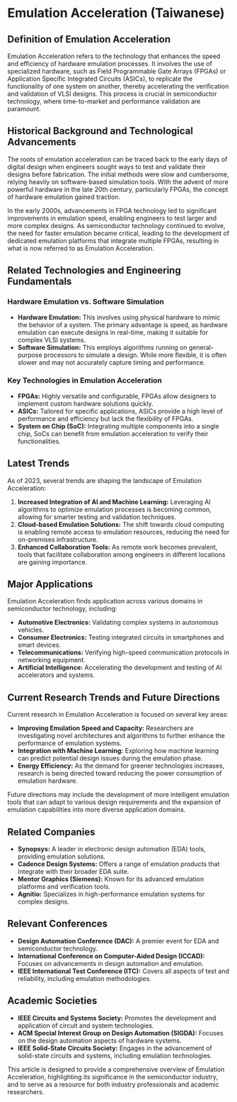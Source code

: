 # Emulation Acceleration (Taiwanese)

## Definition of Emulation Acceleration

Emulation Acceleration refers to the technology that enhances the speed and efficiency of hardware emulation processes. It involves the use of specialized hardware, such as Field Programmable Gate Arrays (FPGAs) or Application Specific Integrated Circuits (ASICs), to replicate the functionality of one system on another, thereby accelerating the verification and validation of VLSI designs. This process is crucial in semiconductor technology, where time-to-market and performance validation are paramount.

## Historical Background and Technological Advancements

The roots of emulation acceleration can be traced back to the early days of digital design when engineers sought ways to test and validate their designs before fabrication. The initial methods were slow and cumbersome, relying heavily on software-based simulation tools. With the advent of more powerful hardware in the late 20th century, particularly FPGAs, the concept of hardware emulation gained traction.

In the early 2000s, advancements in FPGA technology led to significant improvements in emulation speed, enabling engineers to test larger and more complex designs. As semiconductor technology continued to evolve, the need for faster emulation became critical, leading to the development of dedicated emulation platforms that integrate multiple FPGAs, resulting in what is now referred to as Emulation Acceleration.

## Related Technologies and Engineering Fundamentals

### Hardware Emulation vs. Software Simulation

- **Hardware Emulation:** This involves using physical hardware to mimic the behavior of a system. The primary advantage is speed, as hardware emulation can execute designs in real-time, making it suitable for complex VLSI systems.
- **Software Simulation:** This employs algorithms running on general-purpose processors to simulate a design. While more flexible, it is often slower and may not accurately capture timing and performance.

### Key Technologies in Emulation Acceleration

- **FPGAs:** Highly versatile and configurable, FPGAs allow designers to implement custom hardware solutions quickly.
- **ASICs:** Tailored for specific applications, ASICs provide a high level of performance and efficiency but lack the flexibility of FPGAs.
- **System on Chip (SoC):** Integrating multiple components into a single chip, SoCs can benefit from emulation acceleration to verify their functionalities.

## Latest Trends

As of 2023, several trends are shaping the landscape of Emulation Acceleration:

1. **Increased Integration of AI and Machine Learning:** Leveraging AI algorithms to optimize emulation processes is becoming common, allowing for smarter testing and validation techniques.
2. **Cloud-based Emulation Solutions:** The shift towards cloud computing is enabling remote access to emulation resources, reducing the need for on-premises infrastructure.
3. **Enhanced Collaboration Tools:** As remote work becomes prevalent, tools that facilitate collaboration among engineers in different locations are gaining importance.

## Major Applications

Emulation Acceleration finds application across various domains in semiconductor technology, including:

- **Automotive Electronics:** Validating complex systems in autonomous vehicles.
- **Consumer Electronics:** Testing integrated circuits in smartphones and smart devices.
- **Telecommunications:** Verifying high-speed communication protocols in networking equipment.
- **Artificial Intelligence:** Accelerating the development and testing of AI accelerators and systems.

## Current Research Trends and Future Directions

Current research in Emulation Acceleration is focused on several key areas:

- **Improving Emulation Speed and Capacity:** Researchers are investigating novel architectures and algorithms to further enhance the performance of emulation systems.
- **Integration with Machine Learning:** Exploring how machine learning can predict potential design issues during the emulation phase.
- **Energy Efficiency:** As the demand for greener technologies increases, research is being directed toward reducing the power consumption of emulation hardware.

Future directions may include the development of more intelligent emulation tools that can adapt to various design requirements and the expansion of emulation capabilities into more diverse application domains.

## Related Companies

- **Synopsys:** A leader in electronic design automation (EDA) tools, providing emulation solutions.
- **Cadence Design Systems:** Offers a range of emulation products that integrate with their broader EDA suite.
- **Mentor Graphics (Siemens):** Known for its advanced emulation platforms and verification tools.
- **Agnitio:** Specializes in high-performance emulation systems for complex designs.

## Relevant Conferences

- **Design Automation Conference (DAC):** A premier event for EDA and semiconductor technology.
- **International Conference on Computer-Aided Design (ICCAD):** Focuses on advancements in design automation and emulation.
- **IEEE International Test Conference (ITC):** Covers all aspects of test and reliability, including emulation methodologies.

## Academic Societies

- **IEEE Circuits and Systems Society:** Promotes the development and application of circuit and system technologies.
- **ACM Special Interest Group on Design Automation (SIGDA):** Focuses on the design automation aspects of hardware systems.
- **IEEE Solid-State Circuits Society:** Engages in the advancement of solid-state circuits and systems, including emulation technologies.

This article is designed to provide a comprehensive overview of Emulation Acceleration, highlighting its significance in the semiconductor industry, and to serve as a resource for both industry professionals and academic researchers.